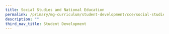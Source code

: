 ```yaml
---
title: Social Studies and National Education
permalink: /primary/mg-curriculum/student-development/cce/social-studies-and-national-education/
description: ""
third_nav_title: Student Development
---
```

